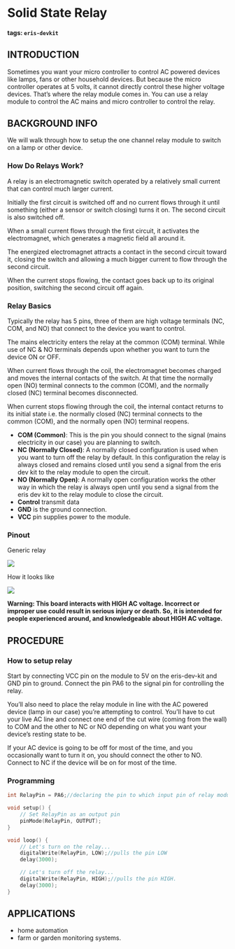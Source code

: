 # Solid State Relay

#### tags: `eris-devkit`

## INTRODUCTION

Sometimes you want your micro controller to control AC powered devices like lamps, fans or other household devices. But because the micro controller operates at 5 volts, it cannot directly control these higher voltage devices. That’s where the relay module comes in. You can use a relay module to control the AC mains and micro controller to control the relay.

## BACKGROUND INFO

We will walk through how to setup the one channel relay module to switch on a lamp or other device.

### How Do Relays Work?

A relay is an electromagnetic switch operated by a relatively small current that can control much larger current.

Initially the first circuit is switched off and no current flows through it until something \(either a sensor or switch closing\) turns it on. The second circuit is also switched off.

When a small current flows through the first circuit, it activates the electromagnet, which generates a magnetic field all around it.

The energized electromagnet attracts a contact in the second circuit toward it, closing the switch and allowing a much bigger current to flow through the second circuit.

When the current stops flowing, the contact goes back up to its original position, switching the second circuit off again.

### Relay Basics

Typically the relay has 5 pins, three of them are high voltage terminals \(NC, COM, and NO\) that connect to the device you want to control.

The mains electricity enters the relay at the common \(COM\) terminal. While use of NC & NO terminals depends upon whether you want to turn the device ON or OFF.

When current flows through the coil, the electromagnet becomes charged and moves the internal contacts of the switch. At that time the normally open \(NO\) terminal connects to the common \(COM\), and the normally closed \(NC\) terminal becomes disconnected.

When current stops flowing through the coil, the internal contact returns to its initial state i.e. the normally closed \(NC\) terminal connects to the common \(COM\), and the normally open \(NO\) terminal reopens.

* **COM \(Common\)**: This is the pin you should connect to the signal \(mains electricity in our case\) you are planning to switch.
* **NC \(Normally Closed\)**: A normally closed configuration is used when you want to turn off the relay by default. In this configuration the relay is always closed and remains closed until you send a signal from the eris dev kit to the relay module to open the circuit.
* **NO \(Normally Open\)**: A normally open configuration works the other way in which the relay is always open until you send a signal from the eris dev kit to the relay module to close the circuit.
* **Control** transmit data
* **GND** is the ground connection.
* **VCC** pin supplies power to the module.

### Pinout

Generic relay

![](https://i.imgur.com/8NuMAID.png)

How it looks like

![](https://i.imgur.com/XrJftak.jpg)

**Warning: This board interacts with HIGH AC voltage. Incorrect or improper use could result in serious injury or death. So, it is intended for people experienced around, and knowledgeable about HIGH AC voltage.**

## PROCEDURE

### How to setup relay

Start by connecting VCC pin on the module to 5V on the eris-dev-kit and GND pin to ground. Connect the pin PA6 to the signal pin for controlling the relay.

You’ll also need to place the relay module in line with the AC powered device \(lamp in our case\) you’re attempting to control. You’ll have to cut your live AC line and connect one end of the cut wire \(coming from the wall\) to COM and the other to NC or NO depending on what you want your device’s resting state to be.

If your AC device is going to be off for most of the time, and you occasionally want to turn it on, you should connect the other to NO. Connect to NC if the device will be on for most of the time.

### Programming

```cpp
int RelayPin = PA6;//declaring the pin to which input pin of relay module is connected.

void setup() {
    // Set RelayPin as an output pin
    pinMode(RelayPin, OUTPUT);
}

void loop() {
    // Let's turn on the relay...
    digitalWrite(RelayPin, LOW);//pulls the pin LOW
    delay(3000);

    // Let's turn off the relay...
    digitalWrite(RelayPin, HIGH);//pulls the pin HIGH.
    delay(3000);
}
```

## APPLICATIONS

* home automation
* farm or garden monitoring systems.

